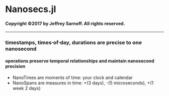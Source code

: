 # Nanosecs.jl
#### Copyright &copy;2017 by Jeffrey Sarnoff.  All rights reserved.
----------
### timestamps, times&sdot;of&sdot;day, durations are precise to one nanosecond
#### operations preserve temporal relationships and maintain nanosecond precision
- NanoTimes are moments of time: your clock and calendar
- NanoSpans are measures in time: +(3 days), -(5 microseconds), +(1 week 2 days)
